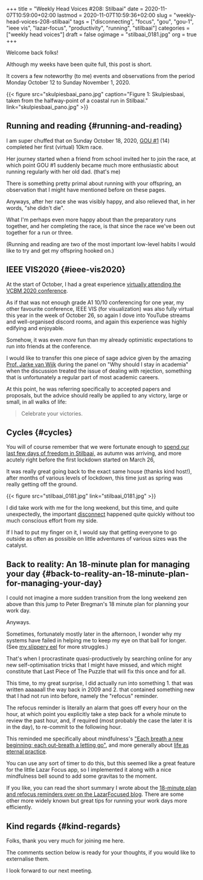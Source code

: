 +++
title = "Weekly Head Voices #208: Stilbaai"
date = 2020-11-07T10:59:00+02:00
lastmod = 2020-11-07T10:59:36+02:00
slug = "weekly-head-voices-208-stilbaai"
tags = ["disconnecting", "focus", "gou", "gou-1", "ieee vis", "lazar-focus", "productivity", "running", "stilbaai"]
categories = ["weekly head voices"]
draft = false
ogimage = "stilbaai_0181.jpg"
org = true
+++

Welcome back folks!

Although my weeks have been quite full, this post is short.

It covers a few noteworthy (to me) events and observations from the period
Monday October 12 to Sunday November 1, 2020.

{{< figure src="skulpiesbaai_pano.jpg" caption="Figure 1: Skulpiesbaai, taken from the halfway-point of a coastal run in Stilbaai." link="skulpiesbaai_pano.jpg" >}}


## Running and reading {#running-and-reading}

I am super chuffed that on Sunday October 18, 2020, [GOU #1](/about/weekly-head-voices-abbreviations/) (14) completed her
first (virtual) 10km race.

Her journey started when a friend from school invited her to join the race, at
which point GOU #1 suddenly became much more enthusiastic about running
regularly with her old dad. (that's me)

There is something pretty primal about running with your offspring, an
observation that I might have mentioned before on these pages.

Anyways, after her race she was visibly happy, and also relieved that, in her
words, "she didn't die".

What I'm perhaps even more happy about than the preparatory runs together, and
her completing the race, is that since the race we've been out together for a
run or three.

(Running and reading are two of the most important low-level habits I would
like to try and get my offspring hooked on.)


## IEEE VIS2020 {#ieee-vis2020}

At the start of October, I had a great experience [virtually attending the VCBM
2020 conference](/2020/10/10/weekly-head-voices-206-mount-ceder/#vcbm-2020-virtually).

As if that was not enough grade A1 10/10 conferencing for one year, my other
favourite conference, IEEE VIS (for visualization) was also fully virtual this
year in the week of October 26, so again I dove into YouTube streams and
well-organised discord rooms, and again this experience was highly edifying and
enjoyable.

Somehow, it was even _more_ fun than my already optimistic expectations to run
into friends at the conference.

I would like to transfer this one piece of sage advice given by the amazing
[Prof. Jarke van Wijk](https://en.wikipedia.org/wiki/Jack%5Fvan%5FWijk) during the panel on "Why should I stay in academia" when
the discussion treated the issue of dealing with rejection, something that is
unfortunately a regular part of most academic careers.

At this point, he was referring specifically to accepted papers and proposals,
but the advice should really be applied to any victory, large or small, in all
walks of life:

> Celebrate your victories.


## Cycles {#cycles}

You will of course remember that we were fortunate enough to [spend our last few
days of freedom in Stilbaai,](/2020/04/13/weekly-head-voices-191-covid-19-part-2/) as autumn was arriving, and more acutely right
before the first lockdown started on March 26,

It was really great going back to the exact same house (thanks kind host!),
after months of various levels of lockdown, this time just as spring was really
getting off the ground.

{{< figure src="stilbaai_0181.jpg" link="stilbaai_0181.jpg" >}}

I did take work with me for the long weekend, but this time, and quite
unexpectedly, the important [disconnect](/tags/disconnecting) happened quite quickly without too much
conscious effort from my side.

If I had to put my finger on it, I would say that getting everyone to go
outside as often as possible on little adventures of various sizes was the
catalyst.


## Back to reality: An 18-minute plan for managing your day {#back-to-reality-an-18-minute-plan-for-managing-your-day}

I could not imagine a more sudden transition from the long weekend zen above
than this jump to Peter Bregman's 18 minute plan for planning your work day.

Anyways.

Sometimes, fortunately mostly later in the afternoon, I wonder why my systems
have failed in helping me to keep my eye on that ball for longer. (See [my
slippery eel](/2020/10/10/weekly-head-voices-206-mount-ceder/#my-mind-is-a-slippery-eel) for more struggles.)

That's when I procrastinate quasi-productively by searching online for any new
self-optimisation tricks that I might have missed, and which might constitute
that Last Piece of The Puzzle that will fix this once and for all.

This time, to my great surprise, I did actually run into something 1. that was
written aaaaaall the way back in 2009 and 2. that contained something new that
I had not run into before, namely the "refocus" reminder.

The refocus reminder is literally an alarm that goes off every hour on the
hour, at which point you explicitly take a step back for a whole minute to
review the past hour, and, if required (most probably the case the later it is
in the day), to re-commit to the following hour.

This reminded me specifically about mindfulness's ["Each breath a new beginning;
each out-breath a letting go"](/2017/01/05/the-2016-to-2017-transition-post/#therunning-and-the-mindful), and more generally about [life as eternal
practice](/2018/02/25/weekly-head-voices-133-onder-in-my-whiskeyglas/#life-is-continuous-practice).

You can use any sort of timer to do this, but this seemed like a great feature
for the little Lazar Focus app, so I implemented it along with a nice
mindfulness bell sound to add some gravitas to the moment.

If you like, you can read the short summary I wrote about the [18-minute plan
and refocus reminders over on the LazarFocused blog](https://lazarfocused.com/2020/10/24/peter-bregmans-18-minute-plan-for-managing-your-day-and-the-surprising-power-of-refocus-reminders/). There are some other more
widely known but great tips for running your work days more efficiently.


## Kind regards {#kind-regards}

Folks, thank you very much for joining me here.

The comments section below is ready for your thoughts, if you would like to
externalise them.

I look forward to our next meeting.
